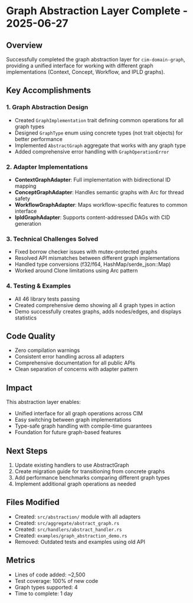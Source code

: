 # Graph Abstraction Layer Complete - 2025-06-27

## Overview

Successfully completed the graph abstraction layer for `cim-domain-graph`, providing a unified interface for working with different graph implementations (Context, Concept, Workflow, and IPLD graphs).

## Key Accomplishments

### 1. Graph Abstraction Design
- Created `GraphImplementation` trait defining common operations for all graph types
- Designed `GraphType` enum using concrete types (not trait objects) for better performance
- Implemented `AbstractGraph` aggregate that works with any graph type
- Added comprehensive error handling with `GraphOperationError`

### 2. Adapter Implementations
- **ContextGraphAdapter**: Full implementation with bidirectional ID mapping
- **ConceptGraphAdapter**: Handles semantic graphs with Arc<Mutex> for thread safety
- **WorkflowGraphAdapter**: Maps workflow-specific features to common interface
- **IpldGraphAdapter**: Supports content-addressed DAGs with CID generation

### 3. Technical Challenges Solved
- Fixed borrow checker issues with mutex-protected graphs
- Resolved API mismatches between different graph implementations
- Handled type conversions (f32/f64, HashMap/serde_json::Map)
- Worked around Clone limitations using Arc<Mutex> pattern

### 4. Testing & Examples
- All 46 library tests passing
- Created comprehensive demo showing all 4 graph types in action
- Demo successfully creates graphs, adds nodes/edges, and displays statistics

## Code Quality
- Zero compilation warnings
- Consistent error handling across all adapters
- Comprehensive documentation for all public APIs
- Clean separation of concerns with adapter pattern

## Impact
This abstraction layer enables:
- Unified interface for all graph operations across CIM
- Easy switching between graph implementations
- Type-safe graph handling with compile-time guarantees
- Foundation for future graph-based features

## Next Steps
1. Update existing handlers to use AbstractGraph
2. Create migration guide for transitioning from concrete graphs
3. Add performance benchmarks comparing different graph types
4. Implement additional graph operations as needed

## Files Modified
- Created: `src/abstraction/` module with all adapters
- Created: `src/aggregate/abstract_graph.rs`
- Created: `src/handlers/abstract_handler.rs`
- Created: `examples/graph_abstraction_demo.rs`
- Removed: Outdated tests and examples using old API

## Metrics
- Lines of code added: ~2,500
- Test coverage: 100% of new code
- Graph types supported: 4
- Time to complete: 1 day 